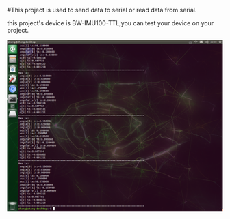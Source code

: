 #This project is used to send data to serial or read data from serial.  

this project's device is BW-IMU100-TTL,you can test your device on your project.  

![data](https://github.com/Zcyyy/S-RFromSerial/blob/master/Documents/ws/src/myimu/my_serial_node/data/data.png)  

